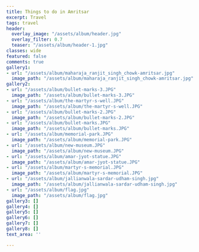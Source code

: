 ```yaml
---
title: Things to do in Amritsar
excerpt: Travel
tags: travel
header:
  overlay_image: "/assets/album/header.jpg"
  overlay_filter: 0.7
  teaser: "/assets/album/header-1.jpg"
classes: wide
featured: false
comments: true
gallery1:
- url: "/assets/album/maharaja_ranjit_singh_chowk-amritsar.jpg"
  image_path: "/assets/album/maharaja_ranjit_singh_chowk-amritsar.jpg"
gallery2:
- url: "/assets/album/bullet-marks-3.JPG"
  image_path: "/assets/album/bullet-marks-3.JPG"
- url: "/assets/album/the-martyr-s-well.JPG"
  image_path: "/assets/album/the-martyr-s-well.JPG"
- url: "/assets/album/bullet-marks-2.JPG"
  image_path: "/assets/album/bullet-marks-2.JPG"
- url: "/assets/album/bullet-marks.JPG"
  image_path: "/assets/album/bullet-marks.JPG"
- url: "/assets/album/memorial-park.JPG"
  image_path: "/assets/album/memorial-park.JPG"
- url: "/assets/album/new-museum.JPG"
  image_path: "/assets/album/new-museum.JPG"
- url: "/assets/album/amar-jyot-statue.JPG"
  image_path: "/assets/album/amar-jyot-statue.JPG"
- url: "/assets/album/martyr-s-memorial.JPG"
  image_path: "/assets/album/martyr-s-memorial.JPG"
- url: "/assets/album/jallianwala-sardar-udham-singh.jpg"
  image_path: "/assets/album/jallianwala-sardar-udham-singh.jpg"
- url: "/assets/album/flag.jpg"
  image_path: "/assets/album/flag.jpg"
gallery3: []
gallery4: []
gallery5: []
gallery6: []
gallery7: []
gallery8: []
text_area: ''

---
```

